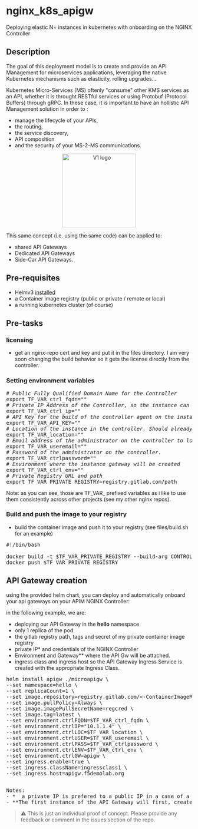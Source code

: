# nginx_k8s_apigw
Deploying elastic N+ instances in kubernetes with onboarding on the NGINX Controller


## Description
The goal of this deployment model is to create and provide an API Management for microservices applications, leveraging the native Kubernetes mechanisms such as elasticity, rolling upgrades...

Kubernetes Micro-Services (MS) oftenly "consume" other KMS services as an API, whether it is throught RESTful services or using Protobuf (Protocol Buffers) through gRPC. In these case, it is important to have an hollistic API Management solution in order to :
- manage the lifecycle of your APIs, 
- the routing, 
- the service discovery, 
- API composition
- and the security of your MS-2-MS communications. 

<p align="center">
	<img width="200" src="docs/topology.png" alt="V1 logo">
</p>

This same concept (i.e. using the same code) can be applied to:
- shared API Gateways
- Dedicated API Gateways
- Side-Car API Gateways.


## Pre-requisites
- Helmv3 [installed](https://helm.sh/docs/intro/install/)
- a Container image registry (public or private / remote or local)
- a running kubernetes cluster (of course)

## Pre-tasks
### licensing
- get an nginx-repo cert and key and put it in the files directory.
I am very soon changing the build behavior so it gets the license directly from the controller.

### Setting environment variables
<pre>
<i># Public Fully Qualified Domain Name for the Controller</i>
export TF_VAR_ctrl_fqdn=""
<i># Private IP Address of the Controller, so the instance can communicate locally</i>
export TF_VAR_ctrl_ip=""
<i># API Key for the build of the controller agent on the instance</i>
export TF_VAR_API_KEY=""
<i># Location of the instance in the controller. Should already be created.</i>
export TF_VAR_location=""
<i># Email address of the administrator on the controller to log in to the controller (used for the API)</i>
export TF_VAR_useremail=""
<i># Password of the administrator on the controller.</i>
export TF_VAR_ctrlpassword=""
<i># Environment where the instance gateway will be created</i>
export TF_VAR_ctrl_env=""
<i># Private Registry URL and path</i>
export TF_VAR_PRIVATE_REGISTRY=registry.gitlab.com/path
</pre>

Note: as you can see, those are TF_VAR_ prefixed variables as i like to use them consistently across other projects (see my other nginx repos).

### Build and push the image to your registry
- build the container image and push it to your registry (see files/build.sh for an example)

<pre>
#!/bin/bash

docker build -t $TF_VAR_PRIVATE_REGISTRY --build-arg CONTROLLER_IP=$TF_VAR_ctrl_ip --build-arg CONTROLLER_URL=https://$TF_VAR_ctrl_fqdn --build-arg API_KEY=$TF_VAR_API_KEY --build-arg STORE_UUID=True --build-arg LOCATION=$TF_VAR_LOCATION .
docker push $TF_VAR_PRIVATE_REGISTRY 
</pre>

## API Gateway creation
using the provided helm chart, you can deploy and automatically onboard your api gateways on your APIM NGINX Controller:

in the following example, we are:
- deploying our API Gateway in the **hello** namespace
- only 1 replica of the pod
- the gitlab registry path, tags and secret of my private container image registry
- private IP\* and credentials of the NGINX Controller
- Environment and Gateway\*\* where the API Gw will be attached.
- ingress class and ingress host so the API Gateway Ingress Service is created with the appropriate Ingress Class.

<pre>
helm install apigw ./microapigw \
--set namespace=hello \
--set replicaCount=1 \
--set image.repository=registry.gitlab.com/<-ContainerImageRegistryPath->/apigw \
--set image.pullPolicy=Always \
--set image.imagePullSecretName=regcred \
--set image.tag=latest \
--set environment.ctrlFQDN=$TF_VAR_ctrl_fqdn \
--set environment.ctrlIP="10.1.1.4" \
--set environment.ctrlLOC=$TF_VAR_location \
--set environment.ctrlUSER=$TF_VAR_useremail \
--set environment.ctrlPASS=$TF_VAR_ctrlpassword \
--set environment.ctrlENV=$TF_VAR_ctrl_env \
--set environment.ctrlGW=apigw \
--set ingress.enable=true \
--set ingress.className=ingressclass1 \
--set ingress.host=apigw.f5demolab.org 

</pre>

<pre>
Notes:
- *  a private IP is prefered to a public IP in a case of a public cloud as the agent controller install script will try to join the controller publicly known FQDN, so in a case of a public cloud deployment you will have to deal with security concerns by leaving your private realm, getting back through your Internet gateway and pass all the potential Security Groups and ACL checks.
- **The first instance of the API Gateway will first, create the instance in the infrastructure list, then create the **service environment** and the **service gateway**  on the controller. Any new instances created from a **scaling out** events, will only join the existing environment and gateway and pull the latest working configuration.
</pre>



> :warning: This is just an individual proof of concept. Please provide any feedback or comment in the issues section of the repo.
